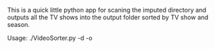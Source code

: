 This is a quick little python app for scaning the imputed directory and outputs all the TV shows into the output folder sorted by TV show and season.

Usage: ./VideoSorter.py -d <scaningdir> -o <outputdir>
